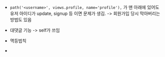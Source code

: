 - `path('<username>', views.profile, name='profile'),` 가 맨 아래에 있어도 유저 아이디가 update, signup 등 이면 문제가 생김. -> 회원가입 당시 막아버리는 방법도 있음 

- 대댓글 기능 -> self가 쓰임 
- 멱등법칙
- 